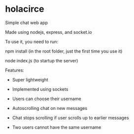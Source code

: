 # holacirce

Simple chat web app

Made using nodejs, express, and socket.io

To use it, you need to run:

npm install
(in the root folder, just the first time you use it)

node index.js
(to startup the server)

Features:

- Super lightweight

- Implemented using sockets

- Users can choose their username

- Autoscrolling chat on new messages

- Chat stops scrolling if user scrolls up to earlier messages

- Two users cannot have the same username